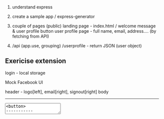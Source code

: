 
1. understand express
2. create a sample app / express-generator

3. couple of pages (public)
  landing page - index.html / welcome message & user profile button
  user profile page - full name, email, address.... (by fetching from API)

4. /api (app.use, grouping)
    /userprofile - return JSON (user object)


## Exericise extension

login - local storage

Mock Facebook
UI

header - logo[left], email[right], signout[right]
body

-----------
<textarea>
<button>
-----------

...
new post
  yourusername: text

post1
  username: text

post2

...



RESTful

create an API

common prefix - /api

/user
  /details - GET, store to local storage
  / - POST

/posts
  / - GET [{}, {}]
  /:id - GET - {}
  /new - POST {username, content}
  /:id - PUT - update it



